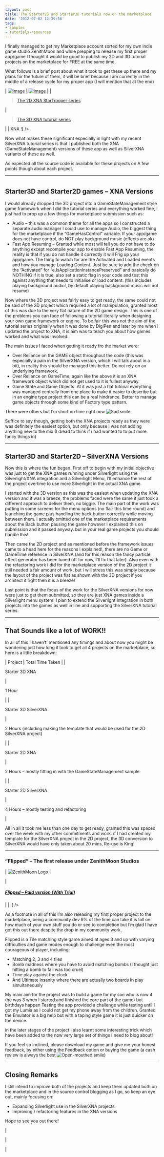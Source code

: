 ```yaml
---
layout: post
title: The Starter2D and Starter3D tutorials now on the Marketplace
date: '2012-07-02 12:39:56'
tags:
- samples
- tutorials-resources
---
```


I finally managed to get my Marketplace account sorted for my own indie game studio ZenithMoon and while prepping to release my first proper app/game I thought it would be good to publish my 2D and 3D tutorial projects on the marketplace for FREE at the same time.

What follows is a brief post about what it took to get these up there and my plans for the future of them, it will be brief because I am currently in the middle of a release cycle for my proper app (I will mention that at the end)

| [![image](/assets/img/wordpress/2012/07/image_thumb105.png "image")](/assets/img/wordpress/2012/07/image102.png) | [![image](/assets/img/wordpress/2012/07/image_thumb106.png "image")](/assets/img/wordpress/2012/07/image103.png) |
| 

> [The 2D XNA StarTrooper series](http://bit.ly/gmivLx "The StarTrooper XNA 2D tutorial series")

 | 

> [The 3D XNA tutorial series](http://bit.ly/nWNiYD "The XNA 3D video tutorial series")

 |
| XNA ![ /></td>
<td valign=](http://wmpoweruser.com/wp-content/uploads/2012/03/WP-Download-English-Med.png?e83a2c)XNA  
 ![ /></td>
</tr>
<tr>
<td valign=](http://wmpoweruser.com/wp-content/uploads/2012/03/WP-Download-English-Med.png?e83a2c)SilverXNA  
 ![ /></td>
<td valign=](http://wmpoweruser.com/wp-content/uploads/2012/03/WP-Download-English-Med.png?e83a2c)SilverXNA  
 ![ /></td>
</tr>
</tbody>
</table>
</div>
<p>Now what makes these significant especially in light with my recent SilverXNA tutorial series is that I published both the XNA (GameStateManagement) versions of these app as well as SilverXNA variants of these as well.</p>
<p>As expected all the source code is available for these projects on <a title=](http://wmpoweruser.com/wp-content/uploads/2012/03/WP-Download-English-Med.png?e83a2c)Codeplex as a separate project here.

A few points though about each project.

* * *

# 

## Starter3D and Starter2D games – XNA Versions

I would already dropped the 3D project into a GameStateManagement style game framework when I did the tutorial series and everything worked fine, I just had to prop up a few things for marketplace submission such as:

- Audio – this was a common theme for all the apps so I constructed a separate audio manager I could use to manage Audio, the biggest thing for the marketplace if the “GameHasControl” variable.  If your app/game does not have control, do NOT play background music (effects are ok)
- Fast App Resuming – Granted while most will tell you do not have to do anything except recompile your app to enable Fast App Resuming, the reality is that if you do not handle it correctly it will Frig up your app/game.  The thing to watch for are the Activated and Loaded events and how you manage Loading Content.  Just be sure to add the check on the “Activated” for “e.IsApplicationInstancePreserved” and basically do NOTHING if it is true, also set a static flag in your code and test this against anything that needs to initialise or load content. (this includes playing background audio!, by default playing background music will not resume)

Now where the 3D project was fairly easy to get ready, the same could not be said of the 2D project which required a lot of manipulation, granted most of this was due to the very flat nature of the 2D game design.  This is one of the problems you can face of following a tutorial literally when designing your own game framework or engine.  To be fair this was not the aim of the tutorial series originally when it was done by DigiPen and later by me when i updated the project to XNA, it is aim was to teach you about how games worked and what was involved.

The main issues I faced when getting it ready fro the market were:

- Over Reliance on the GAME object throughout the code (this was especially a pain in the SilverXNA version, which I will talk about in a bit),  in reality this should be managed this better.  Do not rely on an underlying framework.
- Over Reliance on GameTime, again like the above it is an XNA framework object which did not get used to it is fullest anyway.
- Game State and Game Objects.  At it was just a flat tutorial everything was managed centrally from one place to make it easier to describe but in an engine type project this can be a real hindrance.  Better to manage game objects through some kind of Factory type pattern.

There were others but I’m short on time right now ![Sad smile](/assets/img/wordpress/2012/07/wlEmoticon-sadsmile.png).

Suffice to say though, getting both the XNA projects ready as they were was definitely the easiest option, but only because i was not adding anything new to the mix (I dread to think if i had wanted to to put more fancy things in)

* * *

## 

## Starter3D and Starter2D – SilverXNA Versions

Now this is where the fun began.  First off to begin with my initial objective was just to get the XNA games running under Silverlight using the Silverlight/XNA integration and a Silverlight Menu, I’ll enhance the rest of the project overtime to use more Silverlight in the actual XNA game.

I started with the 3D version as this was the easiest when updating the XNA version and it was a breeze, the problems faced were the same it just took a different approach to deliver them, no biggie.  The main part of the work was putting in some screens for the menu options (no flair this time round) and launching the game plus handling the back button correctly while moving between them.  I actually omitted one of the marketplace requirements about the Back button pausing the game however I explained this on submission and it passed anyway.  but in your real game projects you should handle this!.

Then came the 2D project and as mentioned before the framework issues came to a head here for the reasons I explained!, there are no Game or GameTime reference in SilverXNA (and for this reason the fancy particle effect generator has been tuned off for now, I’ll fix that later).  Also even with the refactoring work i did for the marketplace version of the 2D project it still needed a fair amount of work, but I will stress this was simply because the layout of the project was flat as shown with the 3D project if you architect it right then it is a breeze!

Last point is that the focus of the work for the SilverXNA versions for now were just to get them submitted, so they are just XNA games inside a Silverlight menu system.  I plan to extend the Silverlight Integration in both projects into the games as well in line and supporting the SilverXNA tutorial series.

* * *

## That Sounds like a lot of WORK!!

In all of this I haven’t’ mentioned any timings and about now you might be wondering just how long it took to get all 4 projects on the marketplace, so here is a little breakdown:

| Project | Total Time Taken |
| 

Starter 3D XNA

 | 

1 Hour

 |
| 

Starter 3D SilverXNA

 | 

2 Hours (including making the template that would be used for the 2D SilverXNA project)

 |
| 

Starter 2D XNA

 | 

2 Hours – mostly fitting in with the GameStateManagement sample

 |
| 

Starter 2D SilverXNA

 | 

4 Hours – mostly testing and refactoring

 |

All in all it took me less than one day to get ready, granted this was spaced over the week with my other commitments and work.  if I had created my template for the SilverXNA project in the 2D project, the 3D conversion to SilverXNA would have only taken about 20 mins, Re-use is King!

* * *

### ”Flipped” – The first release under ZenithMoon Studios

| [![ZenithMoon Logo](/assets/img/wordpress/2012/07/ZenithMoon-Logo_thumb.png "ZenithMoon Logo")](/assets/img/wordpress/2012/07/ZenithMoon-Logo.png) | 

| 
##### [Flipped – Paid version (With Trial)](http://windowsphone.com/s?appid=c069cb34-4adb-4997-8365-b51a93a80db0)
 |
| ![ /></td>
</tr>
<tr>
<td valign=](http://wmpoweruser.com/wp-content/uploads/2012/03/WP-Download-English-Med.png?e83a2c)
##### [Flipped FREE version (Ad Supported)](http://windowsphone.com/s?appid=7dea31e4-b0c5-4582-8a20-2817f2fb7a65)
 |
| [  
](/assets/img/wordpress/2012/07/Download-EN-Med.png) ![ /></td>
</tr>
</tbody>
</table>
</div>
</td>
</tr>
</tbody>
</table>
<p>As a footnote in all of this I’m also releasing my first proper project to the marketplace, being a community dev 9% of the time can take it is toll on how much of your own stuff you do or see to completion but I’m glad I have got this out there despite the drop in my community work.</p>
<p>Flipped is a Tile matching style game aimed at ages 3 and up with varying difficulties and game modes enough to challenge even the most courageous of player, including:</p>
<ul>
<li>Matching 2, 3 and 4 tiles</li>
<li>Bomb madness where you have to avoid matching bombs (I thought just hitting a bomb to fail was too cruel)</li>
<li>Time play against the clock</li>
<li>And Ultimate insanity where there are actually two boards in play simultaneously</li>
</ul>
<p>My main aim for the project was to build a game for my son who is now 4 (he was 3 when I started and finished the core part of the game) but birthdays happen <img class=](http://wmpoweruser.com/wp-content/uploads/2012/03/WP-Download-English-Med.png?e83a2c)

Testing the app provided a challenge while testing until I got my Lumia as I could not get my phone away from the children.  Granted the Emulator is a big help but with a taping style game it is just quicker on the device.

in the later stages of the project I also learnt some interesting trick which have been added to the now very large set of things I need to blog about!

If you feel so inclined, please download my game and give me your honest feedback, by either using the Feedback option or buying the game (a cash review is always the best ![Open-mouthed smile](/assets/img/wordpress/2012/07/wlEmoticon-openmouthedsmile9.png))

* * *

## Closing Remarks

I still intend to improve both of the projects and keep them updated both on the marketplace and in the source control blogging as I go, so keep an eye out, mainly focusing on:

- Expanding Silverlight use in the SilverXNA projects
- Improving / refactoring features in the XNA versions

Hope to see you out there!

 |

 |

 |

